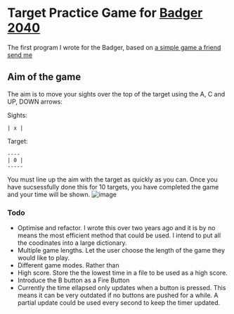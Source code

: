 # Target Practice Game for [Badger 2040](https://shop.pimoroni.com/products/badger-2040?variant=39752959852627)
The first program I wrote for the Badger, based on [a simple game a friend send me](https://cdn.discordapp.com/attachments/710060436866859048/1024028696635518976/Target_Practice.py?ex=65aeb78a&is=659c428a&hm=15222a4f62a81bbab3cbbcae7e1c0247cf5d3154a3c2c153a424d1cde88d9b1e&)

## Aim of the game
The aim is to move your sights over the top of the target using the A, C and UP, DOWN arrows:

Sights:
```
| x |
```
Target:
```
----
| 0 |
-----
```

You must line up the aim with the target as quickly as you can. Once you have sucsessfully done this for 10 targets, you have completed the game and your time will be shown.
![image](https://github.com/Zoobdude/target-pactice/assets/96008479/9cdf9ee2-da5a-4329-a739-596928cd5b12)



### Todo
* Optimise and refactor. I wrote this over two years ago and it is by no means the most efficient method that could be used. I intend to put all the coodinates into a large dictionary.
* Multiple game lengths. Let the user choose the length of the game they would like to play.
* Different game modes. Rather than 
* High score. Store the the lowest time in a file to be used as a high score.
* Introduce the B button as a Fire Button
* Currently the time ellapsed only updates when a button is pressed. This means it can be very outdated if no buttons are pushed for a while. A partial update could be used every second to keep the timer updated.
